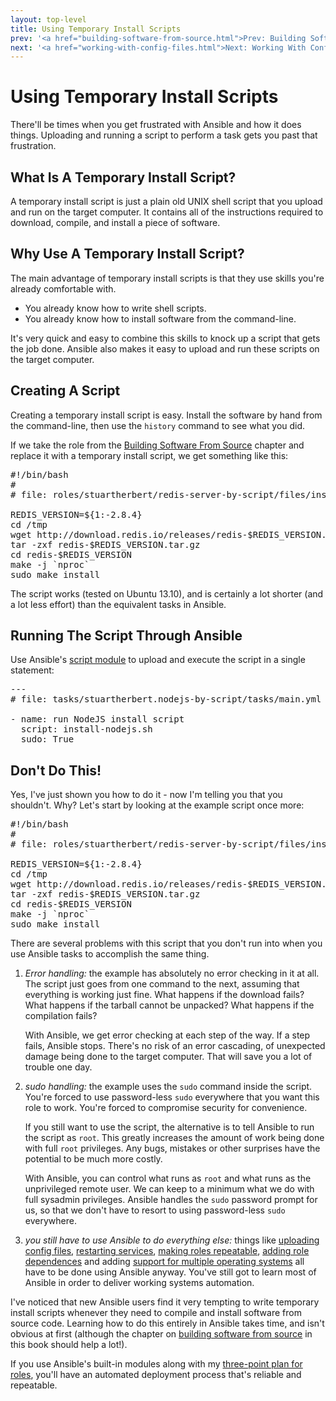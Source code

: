 ```yaml
---
layout: top-level
title: Using Temporary Install Scripts
prev: '<a href="building-software-from-source.html">Prev: Building Software From Source</a>'
next: '<a href="working-with-config-files.html">Next: Working With Config Files</a>'
---
```


# Using Temporary Install Scripts

There'll be times when you get frustrated with Ansible and how it does things. Uploading and running a script to perform a task gets you past that frustration.

## What Is A Temporary Install Script?

A temporary install script is just a plain old UNIX shell script that you upload and run on the target computer.  It contains all of the instructions required to download, compile, and install a piece of software.

## Why Use A Temporary Install Script?

The main advantage of temporary install scripts is that they use skills you're already comfortable with.

* You already know how to write shell scripts.
* You already know how to install software from the command-line.

It's very quick and easy to combine this skills to knock up a script that gets the job done.  Ansible also makes it easy to upload and run these scripts on the target computer.

## Creating A Script

Creating a temporary install script is easy.  Install the software by hand from the command-line, then use the `history` command to see what you did.

If we take the role from the [Building Software From Source](building-software-from-source.html) chapter and replace it with a temporary install script, we get something like this:

<pre>
#!/bin/bash
#
# file: roles/stuartherbert/redis-server-by-script/files/install.sh

REDIS_VERSION=${1:-2.8.4}
cd /tmp
wget http://download.redis.io/releases/redis-$REDIS_VERSION.tar.gz
tar -zxf redis-$REDIS_VERSION.tar.gz
cd redis-$REDIS_VERSION
make -j `nproc`
sudo make install
</pre>

The script works (tested on Ubuntu 13.10), and is certainly a lot shorter (and a lot less effort) than the equivalent tasks in Ansible.

## Running The Script Through Ansible

Use Ansible's [script module](http://docs.ansible.com/script_module.html) to upload and execute the script in a single statement:

<pre>
---
# file: tasks/stuartherbert.nodejs-by-script/tasks/main.yml

- name: run NodeJS install script
  script: install-nodejs.sh
  sudo: True
</pre>

## Don't Do This!

Yes, I've just shown you how to do it - now I'm telling you that you shouldn't.  Why?  Let's start by looking at the example script once more:

<pre>
#!/bin/bash
#
# file: roles/stuartherbert/redis-server-by-script/files/install.sh

REDIS_VERSION=${1:-2.8.4}
cd /tmp
wget http://download.redis.io/releases/redis-$REDIS_VERSION.tar.gz
tar -zxf redis-$REDIS_VERSION.tar.gz
cd redis-$REDIS_VERSION
make -j `nproc`
sudo make install
</pre>

There are several problems with this script that you don't run into when you use Ansible tasks to accomplish the same thing.

1. _Error handling:_ the example has absolutely no error checking in it at all.  The script just goes from one command to the next, assuming that everything is working just fine.  What happens if the download fails?  What happens if the tarball cannot be unpacked?  What happens if the compilation fails?

   With Ansible, we get error checking at each step of the way.  If a step fails, Ansible stops.  There's no risk of an error cascading, of unexpected damage being done to the target computer.  That will save you a lot of trouble one day.

1. _sudo handling:_ the example uses the `sudo` command inside the script.  You're forced to use password-less `sudo` everywhere that you want this role to work.  You're forced to compromise security for convenience.

   If you still want to use the script, the alternative is to tell Ansible to run the script as `root`.  This greatly increases the amount of work being done with full `root` privileges.  Any bugs, mistakes or other surprises have the potential to be much more costly.

   With Ansible, you can control what runs as `root` and what runs as the unprivileged remote user.  We can keep to a minimum what we do with full sysadmin privileges.  Ansible handles the `sudo` password prompt for us, so that we don't have to resort to using password-less `sudo` everywhere.

1. _you still have to use Ansible to do everything else:_ things like [uploading config files](working-with-config-files.html), [restarting services](restarting-services.html), [making roles repeatable](making-roles-repeatable.html), [adding role dependences](adding-role-dependencies.html) and adding [support for multiple operating systems](multiple-operating-systems.html) all have to be done using Ansible anyway.  You've still got to learn most of Ansible in order to deliver working systems automation.

I've noticed that new Ansible users find it very tempting to write temporary install scripts whenever they need to compile and install software from source code.  Learning how to do this entirely in Ansible takes time, and isn't obvious at first (although the chapter on [building software from source](building-software-from-source.html) in this book should help a lot!).

If you use Ansible's built-in modules along with my [three-point plan for roles](planning-a-role.html), you'll have an automated deployment process that's reliable and repeatable.